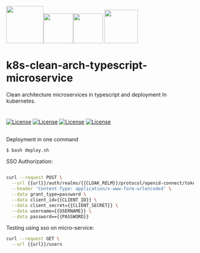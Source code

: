 

<img src="https://th.bing.com/th/id/Rdf9c581c44ea9940d1f60d5cc4bc1752?rik=rLnrGxQ5XA8Uzg&pid=ImgRaw" width="100"><img src="https://image.flaticon.com/icons/png/512/919/919832.png" width="80"><img src="https://www.ictdemy.com/images/5728/nodejs_logo.png" width="80">
<img src="https://upload.wikimedia.org/wikipedia/commons/thumb/d/d2/Oauth_logo.svg/1920px-Oauth_logo.svg.png" width="90">




# k8s-clean-arch-typescript-microservice
Clean architecture microservices in typescript and deployment In kubernetes.



# #

[![License](https://img.shields.io/badge/License-MIT-silver.svg?style=flat)](https://github.com/clips/pattern/blob/master/LICENSE.txt) 
[![License](https://img.shields.io/badge/Node-14.17.0.LTS-green.svg?style=flat)](https://github.com/clips/pattern/blob/master/LICENSE.txt) 
[![License](https://img.shields.io/badge/KeyCloak-13.3.1-silver.svg?style=flat)](https://github.com/clips/pattern/blob/master/LICENSE.txt) 
[![License](https://img.shields.io/badge/Kubernetes-1.20.2-blue.svg?style=flat)](https://github.com/clips/pattern/blob/master/LICENSE.txt) 

##


Deployment in one command
```sh
$ bash deploy.sh
```


SSO Authorization:

```sh

curl --request POST \
  --url {{url}}/auth/realms/{{CLOAK_RELM}}/protocol/openid-connect/token \
  --header 'Content-Type: application/x-www-form-urlencoded' \
  --data grant_type=password \
  --data client_id={{CLIENT_ID}} \
  --data client_secret={{CLIENT_SECRET}} \
  --data username={{USERNAME}} \
  --data password=={{PASSWORD}}

```


Testing using sso on micro-service:

```sh
curl --request GET \
  --url {{url}}/users
```
